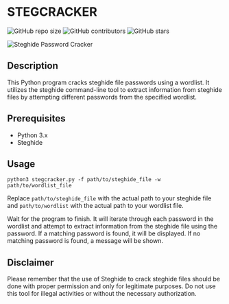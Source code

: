 # STEGCRACKER

![GitHub repo size](https://img.shields.io/github/repo-size/Fii14/STEGCRACKER)
![GitHub contributors](https://img.shields.io/github/contributors/FII14/STEGCRACKER)
![GitHub stars](https://img.shields.io/github/stars/FII14/STEGCRACKER?style=social)

![Steghide Password Cracker](steghide-cracker.png)

## Description
This Python program cracks steghide file passwords using a wordlist. It utilizes the steghide command-line tool to extract information from steghide files by attempting different passwords from the specified wordlist.

## Prerequisites
- Python 3.x
- Steghide

## Usage
```
python3 stegcracker.py -f path/to/steghide_file -w path/to/wordlist_file
```

Replace `path/to/steghide_file` with the actual path to your steghide file and `path/to/wordlist` with the actual path to your wordlist file.

Wait for the program to finish. It will iterate through each password in the wordlist and attempt to extract information from the steghide file using the password. If a matching password is found, it will be displayed. If no matching password is found, a message will be shown.

## Disclaimer
Please remember that the use of Steghide to crack steghide files should be done with proper permission and only for legitimate purposes. Do not use this tool for illegal activities or without the necessary authorization.
